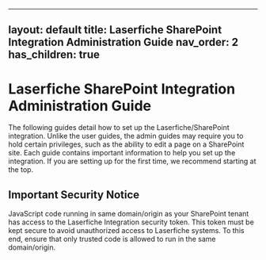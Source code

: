 <!--Copyright (c) Laserfiche.
Licensed under the MIT License. See LICENSE in the project root for license information.-->

---
layout: default
title: Laserfiche SharePoint Integration Administration Guide
nav_order: 2
has_children: true
---

# Laserfiche SharePoint Integration Administration Guide

The following guides detail how to set up the Laserfiche/SharePoint integration. Unlike the user guides, the admin guides
may require you to hold certain privileges, such as the ability to edit a page on a SharePoint site. Each guide contains important
information to help you set up the integration. If you are setting up for the first time, we recommend starting at the top.

## Important Security Notice

JavaScript code running in same domain/origin as your SharePoint tenant has access to the Laserfiche Integration security token. This token must be kept secure to avoid unauthorized access to Laserfiche systems. To this end, ensure that only trusted code is allowed to run in the same domain/origin.

